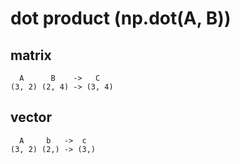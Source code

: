 # dot product (np.dot(A, B))

## matrix

```
  A      B    ->   C
(3, 2) (2, 4) -> (3, 4)
```

## vector

```
  A     b   ->  c
(3, 2) (2,) -> (3,)
```
